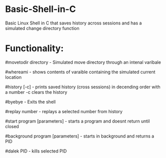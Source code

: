 # Basic-Shell-in-C
Basic Linux Shell in C that saves history across sessions and has a simulated change directory function

# Functionality:
  
  #movetodir directory - Simulated move directory through an intenal varibale
  
  #whereami - shows contents of varaible containing the simulated current location
  
  #history [-c] - prints saved history (cross sessions) in decending order with a number -c clears the history
  
  #byebye - Exits the shell
  
  #replay number - replays a selected number from history
  
  #start program [parameters] - starts a program and doesnt return until closed
  
  #background program [parameters] - starts in background and returns a PID
  
  #dalek PID - kills selected PID
